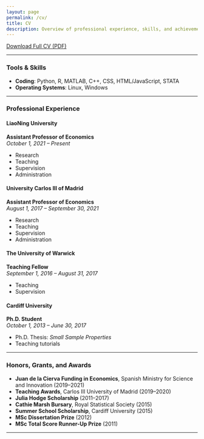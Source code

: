 ```yaml
---
layout: page
permalink: /cv/
title: CV
description: Overview of professional experience, skills, and achievements.
---
```


<p>
  <a href="/assets/pdf/CVtemplate.pdf"><div class="color-button">Download Full CV (PDF)</div></a>
</p>

---

### Tools & Skills

- **Coding**: Python, R, MATLAB, C++, CSS, HTML/JavaScript, STATA
- **Operating Systems**: Linux, Windows

---

### Professional Experience

#### LiaoNing University  
**Assistant Professor of Economics**  
*October 1, 2021 – Present*

- Research
- Teaching
- Supervision
- Administration

#### University Carlos III of Madrid  
**Assistant Professor of Economics**  
*August 1, 2017 – September 30, 2021*

- Research
- Teaching
- Supervision
- Administration

#### The University of Warwick  
**Teaching Fellow**  
*September 1, 2016 – August 31, 2017*

- Teaching
- Supervision

#### Cardiff University  
**Ph.D. Student**  
*October 1, 2013 – June 30, 2017*

- Ph.D. Thesis: *Small Sample Properties*
- Teaching tutorials

---

### Honors, Grants, and Awards

- **Juan de la Cierva Funding in Economics**, Spanish Ministry for Science and Innovation (2019–2021)
- **Teaching Awards**, Carlos III University of Madrid (2019–2020)
- **Julia Hodge Scholarship** (2011–2017)
- **Cathie Marsh Bursary**, Royal Statistical Society (2015)
- **Summer School Scholarship**, Cardiff University (2015)
- **MSc Dissertation Prize** (2012)
- **MSc Total Score Runner-Up Prize** (2011)

---
